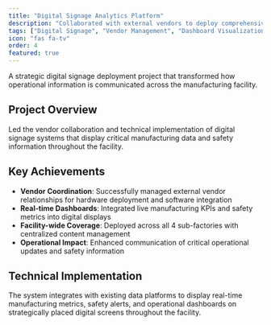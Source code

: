 ```yaml
---
title: "Digital Signage Analytics Platform"
description: "Collaborated with external vendors to deploy comprehensive Digital Signage systems for displaying operational dashboards and media content across CAT Thiruvallur Facility. Implemented real-time data visualization systems for manufacturing KPIs, safety metrics, and operational updates across the facility's 4 sub-factories."
tags: ["Digital Signage", "Vendor Management", "Dashboard Visualization", "Real-time Data", "Manufacturing KPIs"]
icon: "fas fa-tv"
order: 4
featured: true
---
```


A strategic digital signage deployment project that transformed how operational information is communicated across the manufacturing facility.

## Project Overview

Led the vendor collaboration and technical implementation of digital signage systems that display critical manufacturing data and safety information throughout the facility.

## Key Achievements

- **Vendor Coordination**: Successfully managed external vendor relationships for hardware deployment and software integration
- **Real-time Dashboards**: Integrated live manufacturing KPIs and safety metrics into digital displays
- **Facility-wide Coverage**: Deployed across all 4 sub-factories with centralized content management
- **Operational Impact**: Enhanced communication of critical operational updates and safety information

## Technical Implementation

The system integrates with existing data platforms to display real-time manufacturing metrics, safety alerts, and operational dashboards on strategically placed digital screens throughout the facility.
